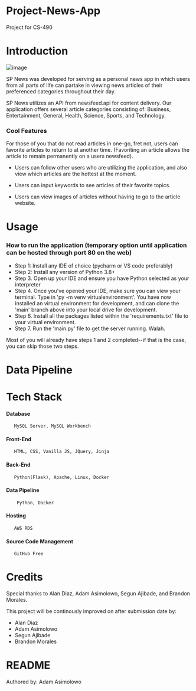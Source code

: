 # Project-News-App
Project for CS-490

# Introduction
![image](https://user-images.githubusercontent.com/64811750/146578253-20ee72a9-92f6-42d0-adb8-6394c8fe964c.png)

SP News was developed for serving as a personal news app in which users from all parts of life can partake in viewing news articles of their preferenced categories throughout their day.

SP News utilizes an API from newsfeed.api for content delivery. Our application offers several article categories consisting of: Business, Entertainment, General, Health, Science, Sports, and Technology.

### Cool Features
For those of you that do not read articles in one-go, fret not, users can favorite articles to return to at another time. (Favoriting an article  allows the article to remain permanently on a users newsfeed).

* Users can follow other users who are utilizing the application, and also view which articles are the hottest at the moment.

* Users can input keywords to see articles of their favorite topics.

* Users can view images of articles without having to go to the article website.

# Usage

### How to run the application (temporary option until application can be hosted through port 80 on the web)
* Step 1: Install any IDE of choice (pycharm or VS code preferably)
* Step 2: Install any version of Python 3.8+
* Step 3. Open up your IDE and ensure you have Python selected as your interpreter
* Step 4. Once you've opened your IDE, make sure you can view your terminal. Type in 'py -m venv virtualenvironment'. You have now installed an virtual environment for development, and can clone the 'main' branch above into your local drive for development.
* Step 6. Install all the packages listed within the 'requirements.txt' file to your virtual environment. 
* Step 7. Run the 'main.py' file to get the server running. Walah.

Most of you will already have steps 1 and 2 completed--if that is the case, you can skip those two steps.

# Data Pipeline

# 

# Tech Stack
   #### Database
       MySQL Server, MySQL Workbench

   #### Front-End
       HTML, CSS, Vanilla JS, JQuery, Jinja

   #### Back-End
       Python(Flask), Apache, Linux, Docker
   
   #### Data Pipeline
        Python, Docker
   #### Hosting
       AWS RDS
       
   #### Source Code Management
       GitHub Free 
# Credits

Special thanks to Alan Diaz, Adam Asimolowo, Segun Ajibade, and Brandon Morales.

This project will be continously improved on after submission date by:
* Alan Diaz
* Adam Asimolowo
* Segun Ajibade
* Brandon Morales


# README 
Authored by: Adam Asimolowo
